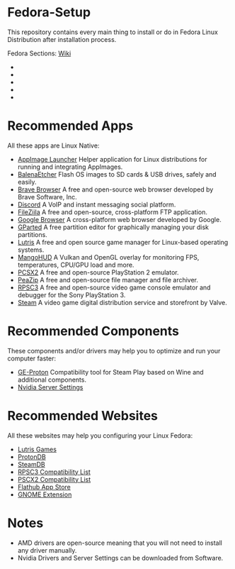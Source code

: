 # Fedora-Setup
This repository contains every main thing to install or do in Fedora Linux Distribution after installation process.

Fedora Sections: [Wiki]()

- []()
- []()
- []()
- []()
- []()


# Recommended Apps

All these apps are Linux Native:

- [AppImage Launcher](https://github.com/TheAssassin/AppImageLauncher) Helper application for Linux distributions for running and integrating AppImages.
- [BalenaEtcher](https://www.balena.io/etcher/) Flash OS images to SD cards & USB drives, safely and easily.
- [Brave Browser](https://brave.com) A free and open-source web browser developed by Brave Software, Inc.
- [Discord](https://discord.com) A VoIP and instant messaging social platform.
- [FileZiila](https://filezilla-project.org) A free and open-source, cross-platform FTP application.
- [Google Browser](https://www.google.com/chrome/) A cross-platform web browser developed by Google.
- [GParted](https://gparted.org) A free partition editor for graphically managing your disk partitions.
- [Lutris](https://lutris.net) A free and open source game manager for Linux-based operating systems.
- [MangoHUD](https://github.com/flightlessmango/MangoHud) A Vulkan and OpenGL overlay for monitoring FPS, temperatures, CPU/GPU load and more.
- [PCSX2](https://pcsx2.net) A free and open-source PlayStation 2 emulator.
- [PeaZip](https://peazip.github.io) A free and open-source file manager and file archiver.
- [RPSC3](https://rpcs3.net) A free and open-source video game console emulator and debugger for the Sony PlayStation 3.
- [Steam](https://store.steampowered.com) A video game digital distribution service and storefront by Valve.


# Recommended Components

These components and/or drivers may help you to optimize and run your computer faster:

- [GE-Proton](https://github.com/GloriousEggroll/proton-ge-custom) Compatibility tool for Steam Play based on Wine and additional components.
- [Nvidia Server Settings](https://www.nvidia.com/Download/index.aspx?lang=en-us)


# Recommended Websites

All these websites may help you configuring your Linux Fedora:

- [Lutris Games](https://lutris.net/games)
- [ProtonDB](https://www.protondb.com)
- [SteamDB](https://steamdb.info)
- [RPSC3 Compatibility List](https://rpcs3.net/compatibility)
- [PSCX2 Compatibility List](https://pcsx2.net/compat)
- [Flathub App Store](https://flathub.org/home)
- [GNOME Extension](https://extensions.gnome.org/)


# Notes

- AMD drivers are open-source meaning that you will not need to install any driver manually.
- Nvidia Drivers and Server Settings can be downloaded from Software.
